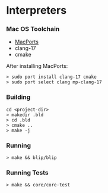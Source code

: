 # Interpreters

### Mac OS Toolchain

- [MacPorts](https://www.macports.org)
- clang-17
- cmake

After installing MacPorts:

    > sudo port install clang-17 cmake
    > sudo port select clang mp-clang-17

### Building

    cd <project-dir>
    > makedir .bld
    > cd .bld
    > cmake ..
    > make -j

### Running

    > make && blip/blip

### Running Tests

    > make && core/core-test
